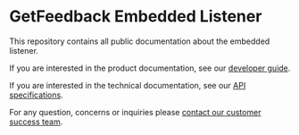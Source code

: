 # GetFeedback Embedded Listener

This repository contains all public documentation about the embedded listener.

If you are interested in the product documentation, see our [developer guide](./developer-guide).

If you are interested in the technical documentation, see our [API specifications](./API).

For any question, concerns or inquiries please [contact our customer success team](https://www.getfeedback.com/help/).